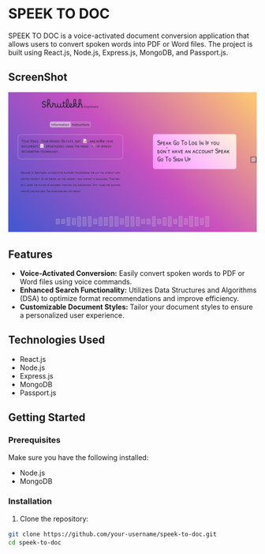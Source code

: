 # SPEEK TO DOC

SPEEK TO DOC is a voice-activated document conversion application that allows users to convert spoken words into PDF or Word files. The project is built using React.js, Node.js, Express.js, MongoDB, and Passport.js.

## ScreenShot

![Home Page Image](/images/Screenshot(258).png)




## Features

- **Voice-Activated Conversion:** Easily convert spoken words to PDF or Word files using voice commands.
- **Enhanced Search Functionality:** Utilizes Data Structures and Algorithms (DSA) to optimize format recommendations and improve efficiency.
- **Customizable Document Styles:** Tailor your document styles to ensure a personalized user experience.

## Technologies Used

- React.js
- Node.js
- Express.js
- MongoDB
- Passport.js

## Getting Started

### Prerequisites

Make sure you have the following installed:

- Node.js
- MongoDB

### Installation

1. Clone the repository:

```bash
git clone https://github.com/your-username/speek-to-doc.git
cd speek-to-doc
